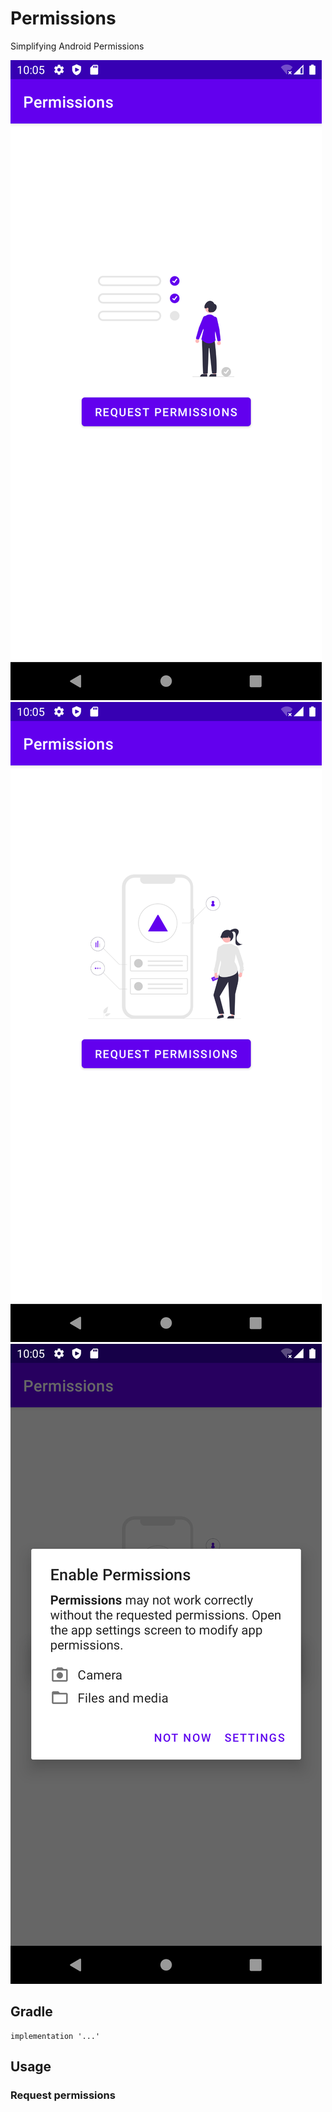 # Permissions

Simplifying Android Permissions

![](https://raw.githubusercontent.com/zhjl37/Permissions/main/screenshot-1.png)
![](https://raw.githubusercontent.com/zhjl37/Permissions/main/screenshot-2.png)
![](https://raw.githubusercontent.com/zhjl37/Permissions/main/screenshot-3.png)

## Gradle

```
implementation '...'
```

## Usage

### Request permissions

```
```

